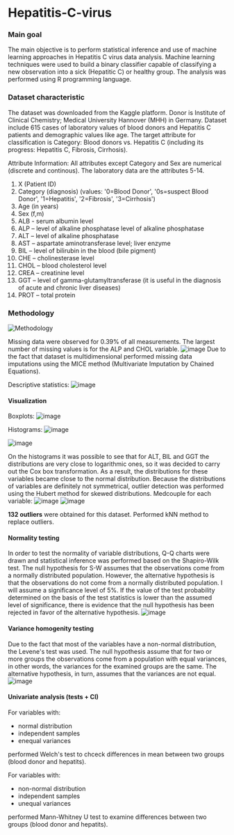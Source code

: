 # Hepatitis-C-virus

### Main goal
The main objective is to perform statistical inference and use of machine learning approaches in Hepatitis C virus data analysis. Machine learning techniques were used to build a binary classifier capable of classifying a new observation into a sick (Hepatitic C) or healthy group. The analysis was performed using R programming language.

### Dataset characteristic
The dataset was downloaded from the Kaggle platform. Donor is Institute of Clinical Chemistry; Medical University Hannover (MHH) in Germany. Dataset include 615 cases of laboratory values of blood donors and Hepatitis C patients and demographic values like age. The target attribute for classification is Category: Blood donors vs. Hepatitis C (including its progress: Hepatitis C, Fibrosis, Cirrhosis).

Attribute Information:
All attributes except Category and Sex are numerical (discrete and continous). The laboratory data are the attributes 5-14.
1) X (Patient ID)
2) Category (diagnosis) (values: '0=Blood Donor', '0s=suspect Blood Donor', '1=Hepatitis', '2=Fibrosis', '3=Cirrhosis')
3) Age (in years)
4) Sex (f,m)
5) ALB  - serum albumin level
6) ALP –  level of alkaline phosphatase level of alkaline phosphatase
7) ALT –  level of alkaline phosphatase
8) AST –  aspartate aminotransferase level; liver enzyme
9) BIL –  level of bilirubin in the blood (bile pigment)
10) CHE –  cholinesterase level
11) CHOL –  blood cholesterol level
12) CREA –  creatinine level
13) GGT –  level of gamma-glutamyltransferase (it is useful in the diagnosis of acute and chronic liver diseases)
14) PROT – total protein

### Methodology 
![Methodology](https://github.com/angeuch98/Hepatitis-C-virus/assets/122879873/9fbeb85b-1035-4e6a-933c-c653f7c3c6bb)


Missing data were observed for 0.39% of all measurements. The largest number of missing values is for the  ALP and CHOL variable. 
![image](https://github.com/angeuch98/Hepatitis-C-virus/assets/122879873/8850dfe6-4f2a-49eb-8ee2-4f49ea503d50)
Due to the fact that dataset is multidimensional performed missing data imputations using the MICE method (Multivariate Imputation by Chained Equations).

Descriptive statistics:
![image](https://github.com/angeuch98/Hepatitis-C-virus/assets/122879873/753c25de-c426-4e58-b901-249bff711fc6)

#### Visualization
Boxplots:
![image](https://github.com/angeuch98/Hepatitis-C-virus/assets/122879873/4a864313-657c-4d2c-9d63-826218e82588)

Histograms:
![image](https://github.com/angeuch98/Hepatitis-C-virus/assets/122879873/b4fb412a-085a-4152-8b4e-5d1e82085c70)

![image](https://github.com/angeuch98/Hepatitis-C-virus/assets/122879873/80538e7c-8209-45c7-9b1a-5cc73b8e8bd3)

On the histograms it was possible to see that for ALT, BIL and GGT the distributions are very close to logarithmic ones, so it was decided to carry out the Cox box transformation. As a result, the distributions for these variables became close to the normal distribution. Because the distributions of variables are definitely not symmetrical, outlier detection was performed using the Hubert method for skewed distributions. Medcouple for each variable:
![image](https://github.com/angeuch98/Hepatitis-C-virus/assets/122879873/bc32f4c8-57b5-496d-99b5-cf98bb05164c)
![image](https://github.com/angeuch98/Hepatitis-C-virus/assets/122879873/5355c4ba-b47a-4aa3-bdcc-5c6b84ce9421)

**132 outliers** were obtained for this dataset. Performed kNN method to replace outliers.

#### Normality testing 
In order to test the normality of variable distributions, Q-Q charts were drawn and statistical inference was performed based on the Shapiro-Wilk test. The null hypothesis for S-W assumes that the observations come from a normally distributed population. However, the alternative hypothesis is that the observations do not come from a normally distributed population. I will assume a significance level of 5%. If the value of the test probability determined on the basis of the test statistics is lower than the assumed level of significance, there is evidence that the null hypothesis has been rejected in favor of the alternative hypothesis.
![image](https://github.com/angeuch98/Hepatitis-C-virus/assets/122879873/591aa3ec-d505-4d2a-9263-01ef4ebb1f2a)

#### Variance homogenity testing
Due to the fact that most of the variables have a non-normal distribution, the Levene's test was used. The null hypothesis assume that for two or more groups the observations come from a population with equal variances, in other words, the variances for the examined groups are the same. The alternative hypothesis, in turn, assumes that the variances are not equal.
![image](https://github.com/angeuch98/Hepatitis-C-virus/assets/122879873/65a09329-83ef-4e16-a583-163e6ce462f1)

#### Univariate analysis (tests + CI)
For variables with:
- normal distribution
- independent samples
- enequal variances

performed Welch's test to chceck differences in mean between two groups (blood donor and hepatits).

For variables with:
- non-normal distribution
- independent samples
- unequal variances

performed Mann-Whitney U test to examine differences between two groups (blood donor and hepatits).







